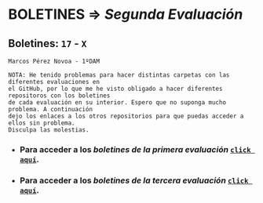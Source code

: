 # BOLETINES => _Segunda Evaluación_
## Boletines: `17` - `X`

`Marcos Pérez Novoa - 1ºDAM`

```
NOTA: He tenido problemas para hacer distintas carpetas con las diferentes evaluaciones en 
el GitHub, por lo que me he visto obligado a hacer diferentes repositoros con los boletines 
de cada evaluación en su interior. Espero que no suponga mucho problema. A continuación 
dejo los enlaces a los otros repositorios para que puedas acceder a ellos sin problema. 
Disculpa las molestias.
```
- ### Para acceder a los *boletines de la primera evaluación* [`click aquí`](https://github.com/Endermaiter/BoletinesProgramacion1Evaluacion.git).
- ### Para acceder a los *boletines de la tercera evaluación* [`click aquí`](https://github.com/Endermaiter/BoletinesProgramacion3Evaluacion.git).
